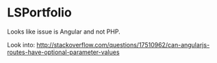 # LSPortfolio

Looks like issue is Angular and not PHP.

Look into: http://stackoverflow.com/questions/17510962/can-angularjs-routes-have-optional-parameter-values
